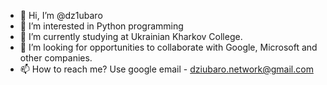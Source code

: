 - 👋 Hi, I’m @dz1ubaro
- 👀 I’m interested in Python programming
- 🌱 I’m currently studying at Ukrainian Kharkov College.
- 💞️ I’m looking for opportunities to collaborate with Google, Microsoft and other companies.
- 📫 How to reach me? Use google email - dziubaro.network@gmail.com

<!---
dz1ubaro/dz1ubaro is a ✨ special ✨ repository because its `README.md` (this file) appears on your GitHub profile.
You can click the Preview link to take a look at your changes.
--->
